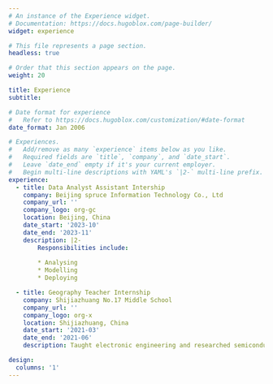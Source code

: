 ```yaml
---
# An instance of the Experience widget.
# Documentation: https://docs.hugoblox.com/page-builder/
widget: experience

# This file represents a page section.
headless: true

# Order that this section appears on the page.
weight: 20

title: Experience
subtitle:

# Date format for experience
#   Refer to https://docs.hugoblox.com/customization/#date-format
date_format: Jan 2006

# Experiences.
#   Add/remove as many `experience` items below as you like.
#   Required fields are `title`, `company`, and `date_start`.
#   Leave `date_end` empty if it's your current employer.
#   Begin multi-line descriptions with YAML's `|2-` multi-line prefix.
experience:
  - title: Data Analyst Assistant Intership
    company: Beijing spruce Information Technology Co., Ltd
    company_url: ''
    company_logo: org-gc
    location: Beijing, China
    date_start: '2023-10'
    date_end: '2023-11'
    description: |2-
        Responsibilities include:
        
        * Analysing
        * Modelling
        * Deploying

  - title: Geography Teacher Internship
    company: Shijiazhuang No.17 Middle School
    company_url: ''
    company_logo: org-x
    location: Shijiazhuang, China
    date_start: '2021-03'
    date_end: '2021-06'
    description: Taught electronic engineering and researched semiconductor physics.

design:
  columns: '1'
---
```

